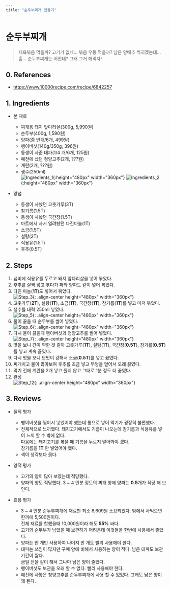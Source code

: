 ```yaml
---
title: "순두부찌개 만들기"
---
```

# 순두부찌개

> 제육볶음 먹을까? 고기가 없네... 볶음 우동 먹을까? 남은 양배추 썩히겠는데...  
> 흠... 순두부찌개는 어떤데? 그래 그거 해먹자!

## 0. References
* <https://www.10000recipe.com/recipe/6842257>

## 1. Ingredients
* 본 재료
    * 찌개용 돼지 앞다리살(300g, 5,990원)
    * 순두부(400g, 1,590원)
    * 양파(중 반개/6개, 499원)
	* 팽이버섯(140g/350g, 396원)
    * 동생이 사준 대파(1/4 개/6개, 125원)
	* 예전에 샀던 청양고추(2개, ???원)
	* 계란(2개, ???원)
	* 생수(250ml)  
	![Ingredients_1](/daily/cook/images/210117_soontofu/210117_ingredients_1.jpg){:height="480px" width="360px"}
	![Ingredients_2](/daily/cook/images/210117_soontofu/210117_ingredients_2.jpg){:height="480px" width="360px"}

* 양념
    * 동생이 사놨던 고춧가루(3T)
    * 참기름(1.5T)
    * 동생이 사놨던 국간장(1.5T)
    * 마트에서 사서 얼려놨던 다진마늘(1T)
    * 소금(1.5T)
	* 설탕(2T)
	* 식용유(1.5T)
	* 후추(0.5T)

## 2. Steps
1. 냄비에 식용유를 두르고 돼지 앞다리살을 넣어 볶았다.
2. 후추를 살짝 넣고 볶다가 파와 양파도 같이 넣어 볶았다.
3. 다진 마늘(**1T**)도 넣어서 볶았다.  
![Step_3](/daily/cook/images/210117_soontofu/210117_step3.jpg){: .align-center height="480px" width="360px"}  
4. 고춧가루(**2T**), 설탕(**1T**), 소금(**1T**), 국간장(**1T**), 참기름(**1T**)를 넣고 마저 볶았다.
5. 생수를 대략 250ml 넣었다.  
![Step_5](/daily/cook/images/210117_soontofu/210117_step5.jpg){: .align-center height="480px" width="360px"}  
6. 물이 끓을 때 순두부를 썰어 넣었다.  
![Step_6](/daily/cook/images/210117_soontofu/210117_step6.jpg){: .align-center height="480px" width="360px"}  
7. 다시 물이 끓을때 팽이버섯과 청양고추를 썰어 넣었다.  
![Step_7](/daily/cook/images/210117_soontofu/210117_step7.jpg){: .align-center height="480px" width="360px"}  
8. 맛을 보니 간이 약한 것 같아 고춧가루(**1T**), 설탕(**1T**), 국간장(**0.5T**), 참기를(**0.5T**)를 넣고 계속 끓였다.
9. 다시 맛을 보니 단맛이 강해서 소금(**0.5T**)를 넣고 끓였다.
10. 찌개치고 물이 많아보여 후추를 조금 넣고 뚜껑을 덮어서 오래 끓였다.
11. 먹기 전에 계란을 2개 넣고 풀지 않고 그대로 1분 정도 더 끓였다.
12. 완성  
![Step_12](/daily/cook/images/210117_soontofu/210117_step12.jpg){: .align-center height="480px" width="360px"}

## 3. Reviews
* 질적 평가
	* 팽이버섯을 찢어서 넣었어야 했는데 통으로 넣어 먹기가 굉장히 불편했다.
	* 전체적으로 느끼했다. 돼지고기에서도 기름이 나오는데 참기름과 식용유를 넣어 느끼 할 수 밖에 없다.  
	다음에는 돼지고기를 볶을 때 기름을 두르지 말아봐야 겠다.  
	참기름을 **1T** 만 넣었어야 했다.
	* 색이 생각보다 묽다.
* 양적 평가
	* 고기의 양이 많아 보였는데 적당했다.
	* 양파의 양도 적당했다. 3 ~ 4 인분 정도의 찌개 양에 양파는 **0.5**개가 적당 해 보인다.

* 효용 평가
	* 3 ~ 4 인분 순두부찌개에 재료만 최소 8,609원 소요되었다. 밖에서 사먹으면 한끼에 5,500원이다.  
	전체 재료를 합했을때 10,000원이라 해도 **55%** 싸다.
	* 고기와 순두부가 남았을 때 보관하기 어려운데 이것들을 한번에 사용해서 좋았다.
	* 양파는 반 개만 사용하여 나머지 반 개도 빨리 사용해야 한다.
	* 대파는 쓰임이 많지만 구매 양에 비해서 사용하는 양이 적다. 남은 대파도 보관기간이 짧다.  
	금일 전을 같이 해서 그나마 남은 양이 줄었다.
	* 팽이버섯도 보관을 오래 할 수 없다. 빨리 사용해야 한다.
	* 예전에 사놓은 청양고추를 순두부찌개에 사용 할 수 있었다. 그래도 남은 양이 꽤 된다.

<!--more-->